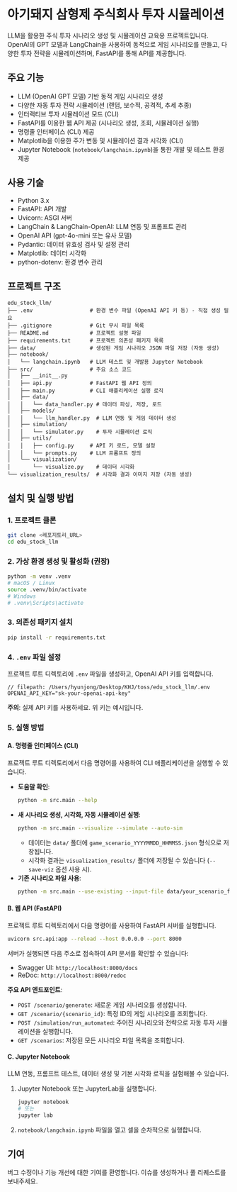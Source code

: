 # 아기돼지 삼형제 주식회사 투자 시뮬레이션

LLM을 활용한 주식 투자 시나리오 생성 및 시뮬레이션 교육용 프로젝트입니다. OpenAI의 GPT 모델과 LangChain을 사용하여 동적으로 게임 시나리오를 만들고, 다양한 투자 전략을 시뮬레이션하며, FastAPI를 통해 API를 제공합니다.

## 주요 기능

*   LLM (OpenAI GPT 모델) 기반 동적 게임 시나리오 생성
*   다양한 자동 투자 전략 시뮬레이션 (랜덤, 보수적, 공격적, 추세 추종)
*   인터랙티브 투자 시뮬레이션 모드 (CLI)
*   FastAPI를 이용한 웹 API 제공 (시나리오 생성, 조회, 시뮬레이션 실행)
*   명령줄 인터페이스 (CLI) 제공
*   Matplotlib을 이용한 주가 변동 및 시뮬레이션 결과 시각화 (CLI)
*   Jupyter Notebook (`notebook/langchain.ipynb`)을 통한 개발 및 테스트 환경 제공

## 사용 기술

*   Python 3.x
*   FastAPI: API 개발
*   Uvicorn: ASGI 서버
*   LangChain & LangChain-OpenAI: LLM 연동 및 프롬프트 관리
*   OpenAI API (gpt-4o-mini 또는 유사 모델)
*   Pydantic: 데이터 유효성 검사 및 설정 관리
*   Matplotlib: 데이터 시각화
*   python-dotenv: 환경 변수 관리

## 프로젝트 구조

```
edu_stock_llm/
├── .env                  # 환경 변수 파일 (OpenAI API 키 등) - 직접 생성 필요
├── .gitignore            # Git 무시 파일 목록
├── README.md             # 프로젝트 설명 파일
├── requirements.txt      # 프로젝트 의존성 패키지 목록
├── data/                 # 생성된 게임 시나리오 JSON 파일 저장 (자동 생성)
├── notebook/
│   └── langchain.ipynb   # LLM 테스트 및 개발용 Jupyter Notebook
├── src/                  # 주요 소스 코드
│   ├── __init__.py
│   ├── api.py            # FastAPI 웹 API 정의
│   ├── main.py           # CLI 애플리케이션 실행 로직
│   ├── data/
│   │   └── data_handler.py # 데이터 파싱, 저장, 로드
│   ├── models/
│   │   └── llm_handler.py  # LLM 연동 및 게임 데이터 생성
│   ├── simulation/
│   │   └── simulator.py    # 투자 시뮬레이션 로직
│   ├── utils/
│   │   ├── config.py     # API 키 로드, 모델 설정
│   │   └── prompts.py    # LLM 프롬프트 정의
│   └── visualization/
│       └── visualize.py    # 데이터 시각화
└── visualization_results/  # 시각화 결과 이미지 저장 (자동 생성)
```

## 설치 및 실행 방법

### 1. 프로젝트 클론

```bash
git clone <레포지토리_URL>
cd edu_stock_llm
```

### 2. 가상 환경 생성 및 활성화 (권장)

```bash
python -m venv .venv
# macOS / Linux
source .venv/bin/activate
# Windows
# .venv\Scripts\activate
```

### 3. 의존성 패키지 설치

```bash
pip install -r requirements.txt
```

### 4. `.env` 파일 설정

프로젝트 루트 디렉토리에 `.env` 파일을 생성하고, OpenAI API 키를 입력합니다.

```env
// filepath: /Users/hyunjong/Desktop/KHJ/toss/edu_stock_llm/.env
OPENAI_API_KEY="sk-your-openai-api-key"
```
**주의**: 실제 API 키를 사용하세요. 위 키는 예시입니다.

### 5. 실행 방법

#### A. 명령줄 인터페이스 (CLI)

프로젝트 루트 디렉토리에서 다음 명령어를 사용하여 CLI 애플리케이션을 실행할 수 있습니다.

*   **도움말 확인**:
    ```bash
    python -m src.main --help
    ```
*   **새 시나리오 생성, 시각화, 자동 시뮬레이션 실행**:
    ```bash
    python -m src.main --visualize --simulate --auto-sim
    ```
    *   데이터는 `data/` 폴더에 `game_scenario_YYYYMMDD_HHMMSS.json` 형식으로 저장됩니다.
    *   시각화 결과는 `visualization_results/` 폴더에 저장될 수 있습니다 (`--save-viz` 옵션 사용 시).
*   **기존 시나리오 파일 사용**:
    ```bash
    python -m src.main --use-existing --input-file data/your_scenario_file.json --visualize --simulate
    ```

#### B. 웹 API (FastAPI)

프로젝트 루트 디렉토리에서 다음 명령어를 사용하여 FastAPI 서버를 실행합니다.

```bash
uvicorn src.api:app --reload --host 0.0.0.0 --port 8000
```

서버가 실행되면 다음 주소로 접속하여 API 문서를 확인할 수 있습니다:

*   Swagger UI: `http://localhost:8000/docs`
*   ReDoc: `http://localhost:8000/redoc`

**주요 API 엔드포인트**:

*   `POST /scenario/generate`: 새로운 게임 시나리오를 생성합니다.
*   `GET /scenario/{scenario_id}`: 특정 ID의 게임 시나리오를 조회합니다.
*   `POST /simulation/run_automated`: 주어진 시나리오와 전략으로 자동 투자 시뮬레이션을 실행합니다.
*   `GET /scenarios`: 저장된 모든 시나리오 파일 목록을 조회합니다.

#### C. Jupyter Notebook

LLM 연동, 프롬프트 테스트, 데이터 생성 및 기본 시각화 로직을 실험해볼 수 있습니다.

1.  Jupyter Notebook 또는 JupyterLab을 실행합니다.
    ```bash
    jupyter notebook
    # 또는
    jupyter lab
    ```
2.  `notebook/langchain.ipynb` 파일을 열고 셀을 순차적으로 실행합니다.

## 기여

버그 수정이나 기능 개선에 대한 기여를 환영합니다. 이슈를 생성하거나 풀 리퀘스트를 보내주세요.